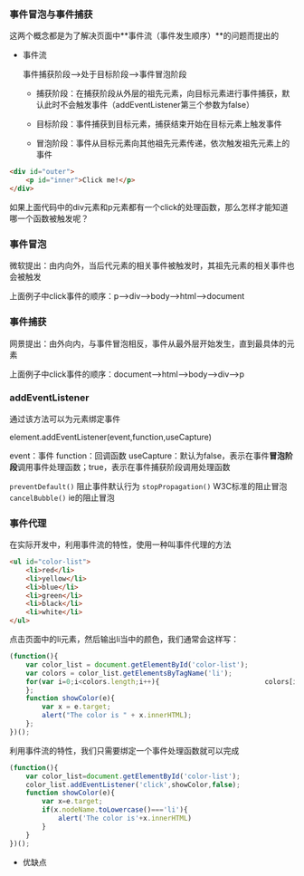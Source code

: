 ### 事件冒泡与事件捕获

这两个概念都是为了解决页面中**事件流（事件发生顺序）**的问题而提出的

* 事件流

  事件捕获阶段——>处于目标阶段——>事件冒泡阶段

  * 捕获阶段：在捕获阶段从外层的祖先元素，向目标元素进行事件捕获，默认此时不会触发事件（addEventListener第三个参数为false）

  * 目标阶段：事件捕获到目标元素，捕获结束开始在目标元素上触发事件

  * 冒泡阶段：事件从目标元素向其他祖先元素传递，依次触发祖先元素上的事件

```html
<div id="outer">
    <p id="inner">Click me!</p>
</div>
```

如果上面代码中的div元素和p元素都有一个click的处理函数，那么怎样才能知道哪一个函数被触发呢？

### 事件冒泡

微软提出：由内向外，当后代元素的相关事件被触发时，其祖先元素的相关事件也会被触发

上面例子中click事件的顺序：p——>div——>body——>html——>document

### 事件捕获

网景提出：由外向内，与事件冒泡相反，事件从最外层开始发生，直到最具体的元素

上面例子中click事件的顺序：document——>html——>body——>div——>p

### addEventListener

通过该方法可以为元素绑定事件

element.addEventListener(event,function,useCapture)

event：事件      function：回调函数   useCapture：默认为false，表示在事件**冒泡阶段**调用事件处理函数；true，表示在事件捕获阶段调用处理函数

`preventDefault()` 阻止事件默认行为
`stopPropagation()` W3C标准的阻止冒泡
`cancelBubble()` ie的阻止冒泡

### 事件代理

在实际开发中，利用事件流的特性，使用一种叫事件代理的方法

```html
<ul id="color-list">
    <li>red</li>
    <li>yellow</li>
    <li>blue</li>
    <li>green</li>
    <li>black</li>
    <li>white</li>
</ul>
```

点击页面中的li元素，然后输出li当中的颜色，我们通常会这样写：

```js
(function(){
    var color_list = document.getElementById('color-list');
    var colors = color_list.getElementsByTagName('li');
    for(var i=0;i<colors.length;i++){                          colors[i].addEventListener('click',showColor,false);
    };
    function showColor(e){
        var x = e.target;
        alert("The color is " + x.innerHTML);
    };
})();
```

利用事件流的特性，我们只需要绑定一个事件处理函数就可以完成

```js
(function(){
    var color_list=document.getElementById('color-list');
    color_list.addEventListener('click',showColor,false);
    function showColor(e){
        var x=e.target;
        if(x.nodeName.toLowercase()==='li'){
            alert('The color is'+x.innerHTML)
        }
    }
})();

```

* 优缺点

  